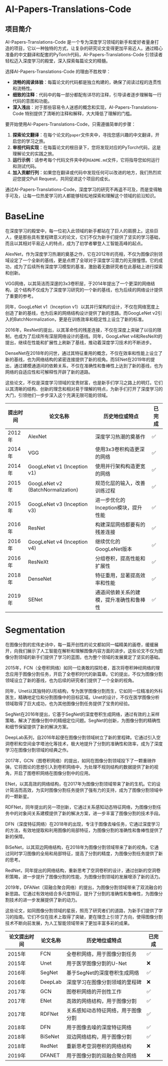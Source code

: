 # AI-Papers-Translations-Code

## 项目简介

AI-Papers-Translations-Code 是一个专为深度学习领域的新手和爱好者量身打造的项目，它以一种独特的方式，让复杂的研究论文变得更加平易近人。通过精心准备的中文翻译和配套的PyTorch代码，AI-Papers-Translations-Code 引领读者轻松迈入深度学习的殿堂，深入探索每篇论文的精髓。

选择AI-Papers-Translations-Code 的理由不胜枚举：

- **流畅的阅读体验**：每篇论文的代码都是独立构建的，确保了阅读过程的连贯性和流畅性。
- **细致的注释**：代码中的每一部分都配有详尽的注释，引导读者逐步理解每一行代码的意图和功能。
- **深入浅出**：对于那些容易令人迷惑的概念和实现，AI-Papers-Translations-Code 特别提供了清晰的注释和解释，大大降低了理解的门槛。

要开始使用AI-Papers-Translations-Code，只需遵循简单的步骤：

1. **探索论文翻译**：在每个论文的`paper`文件夹中，寻找您感兴趣的中文翻译，开启您的学习之旅。
2. **审视代码实现**：在每篇论文的根目录下，您将发现对应的PyTorch代码，这是理解论文的实践之旅。
3. **运行示例**：请参考每个代码文件夹中的`README.md`文件，它将指导您如何运行和测试代码。
4. **加入贡献行列**：如果您在翻译或代码中发现任何可以改进的地方，我们热烈欢迎您提交Pull Request，共同促进这个项目的成长。

通过AI-Papers-Translations-Code，深度学习的研究不再遥不可及，而是变得触手可及，让每一位热爱学习的人都能够轻松地探索和理解这个领域的前沿知识。

# BaseLine

在深度学习的殿堂中，每一位初入此领域的新手都站在了巨人的肩膀上。这些巨人，便是那些具有里程碑意义的论文，它们不仅为新手们提供了坚实的学习基础，而且以其相对平易近人的特点，成为了初学者攀登人工智能高峰的起点。

AlexNet，作为深度学习热潮的奠基之作，它在2012年的亮相，不仅为图像识别领域设定了一个全新的基线，更是点燃了全球对于深度学习潜力的无限憧憬。它的成功，成为了后续所有深度学习模型的基准，激励着无数研究者在此基础上进行探索和创新。

VGG网络，以其简洁而深邃的3x3卷积层，于2014年提出了一个更深的网络结构，这个结构不仅成为了深度学习研究的一个新的基线，也为后续的网络设计提供了重要的参考。

同年，GoogLeNet v1（Inception v1）以其并行架构的设计，不仅在网络宽度上创造了新的基线，也为后来的网络结构设计提供了新的思路。而GoogLeNet v2引入的BatchNormalization，更是在训练效率和稳定性上设立了新的标准。

2016年，ResNet的提出，以其革命性的残差连接，不仅在深度上突破了以往的限制，也成为了后续所有深层网络设计的基线。同年，GoogLeNet v4和ResNeXt的提出，继续在性能和扩展性上刷新了基线，推动着深度学习技术的不断进步。

DenseNet在2018年的问世，通过其特征重用的概念，不仅在效率和性能上设立了新的基线，也为网络结构的紧密连接提供了新的视角。而SENet在2019年的提出，通过建模通道间的依赖关系，不仅在准确性和鲁棒性上达到了新的基线，也为网络的自适应性和可解释性开辟了新的道路。

这些论文，不仅是深度学习领域的宝贵财富，也是新手们学习之路上的明灯。它们以其清晰的结构、创新的理念和相对易于理解的特点，为新手们打开了深度学习的大门，引领他们一步步深入这个充满无限可能的领域。

| 提出时间  | 论文名称                              | 历史地位或特点                | 已完成 |
|-------|-----------------------------------|------------------------|-----|
| 2012年 | AlexNet                           | 深度学习热潮的奠基作             | ✅   |
| 2014年 | VGG                               | 使用3x3卷积构造更深的网络         | ✅   |
| 2014年 | GoogLeNet v1 (Inception v1)       | 使用并行架构构造更宽的网络          | ✅   |
| 2015年 | GoogLeNet v2 (BatchNormalization) | 规范化层的输入，改善训练过程         | ✅   |
| 2015年 | GoogLeNet v3 (Inception v3)       | 进一步优化的Inception模块，提升性能 | ✅   |
| 2016年 | ResNet                            | 构建深层网络都要有的残差连接         | ✅   |
| 2016年 | GoogLeNet v4 (Inception v4)       | 继续优化的GoogLeNet版本       | ✅   |
| 2016年 | ResNeXt                           | 分组卷积，提高性能和扩展性          | ✅   |
| 2018年 | DenseNet                          | 特征重用，显著提高效率和性能         | ✅   |
| 2019年 | SENet                             | 通道间依赖关系的建模，提升准确性和鲁棒性   | ✅   |

# Segmentation

在图像分割的宏伟史诗中，每一篇开创性的论文都如同一幅精美的画卷，缓缓展开，向我们展示了人工智能在解析和理解图像内容方面的进步。这些论文不仅为图像分割领域的新手们提供了学习的蓝图，也为整个领域的发展奠定了坚实的基础。

2015年，FCN（全卷积网络）如同一位勇敢的探险者，首次将卷积神经网络的理念应用于图像分割任务，开启了全卷积时代的新篇章。它的提出，不仅为图像分割领域设立了新的基线，也为后续的研究者们提供了一个全新的视角。

同年，Unet以其独特的U形结构，专为医学图像分割而生，它如同一位精准的外科医生，精确地定位和分割图像中的目标区域。Unet的设计，不仅在医学图像分析领域取得了巨大成功，也为其他图像分割任务提供了宝贵的经验。

SegNet在2016年提出，它基于SegNet的深度卷积生成网络，通过有效的上采样策略，解决了图像分割中的精细定位问题。SegNet的创新，为图像分割的精确性和细节保留提供了新的解决方案。

DeepLab系列，自2016年起便在图像分割领域树立了新的里程碑。它通过引入空洞卷积和空间金字塔池化等技术，极大地提升了分割的准确性和效率，成为了深度学习在图像分割领域的经典之作。

2017年，GCN（图卷积网络）的提出，如同在图像分割领域投下了一颗重磅炸弹。它将图论的思想引入到卷积网络中，为处理不规则结构的数据提供了新的视角，开启了图卷积网络在图像分割中的应用。

ENet，以其高效的网络结构，在2017年为图像分割领域带来了新的生机。它的设计简洁而高效，为实时图像分割任务提供了强有力的支持，成为了图像分割领域中的一颗新星。

RDFNet，同年提出的另一项创新，它通过关系感知动态特征网络，为图像分割任务中的对象间关系建模提供了新的解决方案，进一步丰富了图像分割的技术手段。

DFN（深度特征网络）在2018年的出现，专注于图像去噪任务，它通过深度学习的方法，有效地提取和利用图像的局部特征，为图像分割的准确性和鲁棒性提供了新的保障。

BiSeNet，以其双边网络结构，在2018年为图像分割领域带来了新的视角。它通过同时学习图像的全局和局部特征，提高了分割的精度，为图像分割任务提供了新的思考。

RedNet，同年提出的网络结构，重新思考了空洞卷积的设计，通过创新的空洞卷积策略，进一步提升了图像分割的性能，为图像分割领域的发展增添了新的活力。

2019年，DFANet（双融合聚合网络）的提出，为图像分割领域带来了双流融合的新思路。它通过有效地结合多尺度特征，提升了分割的准确性和鲁棒性，为图像分割技术的进一步发展提供了新的动力。

这些论文，如同图像分割领域的星辰，照亮了研究者们的道路，为新手们提供了学习的指南。它们不仅在技术上取得了突破，更在理念上引领了方向，使得图像分割技术不断向前发展，为人工智能领域带来了更加丰富多彩的成果。

| 论文提出时间 | 论文名称    | 历史地位或特点           | 已完成 |
|--------|---------|-------------------|-----|
| 2015年  | FCN     | 全卷积网络，用于图像分割任务    | ✅   |
| 2015年  | Unet    | 用于医学图像分割的U-Net    | ❌   |
| 2016年  | SegNet  | 基于SegNet的深度卷积生成网络 | ✅   |
| 2016年  | DeepLab | 深度学习在图像分割领域的里程碑   | ❌   |
| 2017年  | GCN     | 图卷积网络的开创性工作       | ✅   |
| 2017年  | ENet    | 高效的网络结构，用于图像分割    | ✅   |
| 2017年  | RDFNet  | 关系感知动态特征网络，用于图像分割 | ✅   |
| 2018年  | DFN     | 用于图像去噪的深度特征网络     | ✅   |
| 2018年  | BiSeNet | 双边网络结构，用于图像分割     | ✅   |
| 2018年  | RedNet  | 重新思考空洞卷积的网络结构     | ❌   |
| 2019年  | DFANET  | 用于图像分割的双融合聚合网络    | ❌   |

